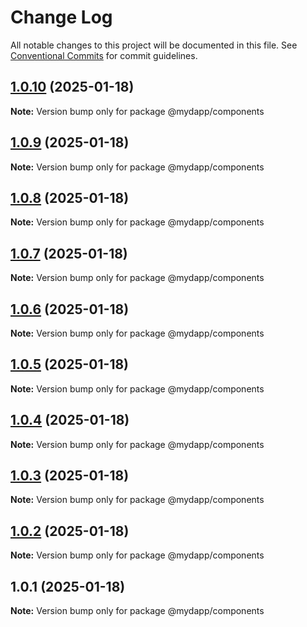 # Change Log

All notable changes to this project will be documented in this file.
See [Conventional Commits](https://conventionalcommits.org) for commit guidelines.

## [1.0.10](https://github.com/taojiangcb/my-dapp-libs/compare/@mydapp/components@1.0.1...@mydapp/components@1.0.10) (2025-01-18)

**Note:** Version bump only for package @mydapp/components





## [1.0.9](https://github.com/taojiangcb/my-dapp-libs/compare/@mydapp/components@1.0.1...@mydapp/components@1.0.9) (2025-01-18)

**Note:** Version bump only for package @mydapp/components





## [1.0.8](https://github.com/taojiangcb/my-dapp-libs/compare/@mydapp/components@1.0.1...@mydapp/components@1.0.8) (2025-01-18)

**Note:** Version bump only for package @mydapp/components





## [1.0.7](https://github.com/taojiangcb/my-dapp-libs/compare/@mydapp/components@1.0.1...@mydapp/components@1.0.7) (2025-01-18)

**Note:** Version bump only for package @mydapp/components





## [1.0.6](https://github.com/taojiangcb/my-dapp-libs/compare/@mydapp/components@1.0.1...@mydapp/components@1.0.6) (2025-01-18)

**Note:** Version bump only for package @mydapp/components





## [1.0.5](https://github.com/taojiangcb/my-dapp-libs/compare/@mydapp/components@1.0.1...@mydapp/components@1.0.5) (2025-01-18)

**Note:** Version bump only for package @mydapp/components





## [1.0.4](https://github.com/taojiangcb/my-dapp-libs/compare/@mydapp/components@1.0.1...@mydapp/components@1.0.4) (2025-01-18)

**Note:** Version bump only for package @mydapp/components





## [1.0.3](https://github.com/taojiangcb/my-dapp-libs/compare/@mydapp/components@1.0.1...@mydapp/components@1.0.3) (2025-01-18)

**Note:** Version bump only for package @mydapp/components





## [1.0.2](https://github.com/taojiangcb/my-dapp-libs/compare/@mydapp/components@1.0.1...@mydapp/components@1.0.2) (2025-01-18)

**Note:** Version bump only for package @mydapp/components





## 1.0.1 (2025-01-18)

**Note:** Version bump only for package @mydapp/components
